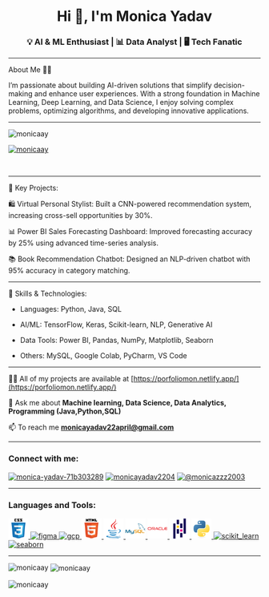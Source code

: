 <h1 align="center">Hi 👋, I'm Monica Yadav</h1>
<h3 align="center">💡 AI & ML Enthusiast | 📊 Data Analyst | 🖥️ Tech Fanatic </h3>

--------------------

About Me 🧑‍💻

I’m passionate about building AI-driven solutions that simplify decision-making and enhance user experiences. With a strong foundation in Machine Learning, Deep Learning, and Data Science, I enjoy solving complex problems, optimizing algorithms, and developing innovative applications.

---------------------------

<p align="left"> <img src="https://komarev.com/ghpvc/?username=monicaay&label=Profile%20views&color=0e75b6&style=flat" alt="monicaay" /> </p>

<p align="left"> <a href="https://github.com/ryo-ma/github-profile-trophy"><img src="https://github-profile-trophy.vercel.app/?username=monicaay" alt="monicaay" /></a> </p>

<p align="left"> <a href="https://twitter.com/" target="blank"><img src="https://img.shields.io/twitter/follow/?logo=twitter&style=for-the-badge" alt="" /></a> </p>

---------------------

🔹 Key Projects:

🛍️ Virtual Personal Stylist: Built a CNN-powered recommendation system, increasing cross-sell opportunities by 30%.

📊 Power BI Sales Forecasting Dashboard: Improved forecasting accuracy by 25% using advanced time-series analysis.

📚 Book Recommendation Chatbot: Designed an NLP-driven chatbot with 95% accuracy in category matching.

-----------------------

🚀 Skills & Technologies:

- Languages: Python, Java, SQL

- AI/ML: TensorFlow, Keras, Scikit-learn, NLP, Generative AI

- Data Tools: Power BI, Pandas, NumPy, Matplotlib, Seaborn

- Others: MySQL, Google Colab, PyCharm, VS Code
  
------------------

👨‍💻 All of my projects are available at [https://porfoliomon.netlify.app/](https://porfoliomon.netlify.app/)

💬 Ask me about **Machine learning, Data Science, Data Analytics, Programming (Java,Python,SQL)**

📫 To reach me **monicayadav22april@gmail.com**

----------------------

<h3 align="left">Connect with me:</h3>
<p align="left">
<a href="https://linkedin.com/in/monica-yadav-71b303289" target="blank"><img align="center" src="https://raw.githubusercontent.com/rahuldkjain/github-profile-readme-generator/master/src/images/icons/Social/linked-in-alt.svg" alt="monica-yadav-71b303289" height="30" width="40" /></a>
<a href="https://kaggle.com/monicayadav2204" target="blank"><img align="center" src="https://raw.githubusercontent.com/rahuldkjain/github-profile-readme-generator/master/src/images/icons/Social/kaggle.svg" alt="monicayadav2204" height="30" width="40" /></a>
<a href="https://medium.com/@monicazzz2003" target="blank"><img align="center" src="https://raw.githubusercontent.com/rahuldkjain/github-profile-readme-generator/master/src/images/icons/Social/medium.svg" alt="@monicazzz2003" height="30" width="40" /></a>
</p>

-----------------

<h3 align="left">Languages and Tools:</h3>
<p align="left"> <a href="https://www.w3schools.com/css/" target="_blank" rel="noreferrer"> <img src="https://raw.githubusercontent.com/devicons/devicon/master/icons/css3/css3-original-wordmark.svg" alt="css3" width="40" height="40"/> </a> <a href="https://www.figma.com/" target="_blank" rel="noreferrer"> <img src="https://www.vectorlogo.zone/logos/figma/figma-icon.svg" alt="figma" width="40" height="40"/> </a> <a href="https://cloud.google.com" target="_blank" rel="noreferrer"> <img src="https://www.vectorlogo.zone/logos/google_cloud/google_cloud-icon.svg" alt="gcp" width="40" height="40"/> </a> <a href="https://www.w3.org/html/" target="_blank" rel="noreferrer"> <img src="https://raw.githubusercontent.com/devicons/devicon/master/icons/html5/html5-original-wordmark.svg" alt="html5" width="40" height="40"/> </a> <a href="https://www.java.com" target="_blank" rel="noreferrer"> <img src="https://raw.githubusercontent.com/devicons/devicon/master/icons/java/java-original.svg" alt="java" width="40" height="40"/> </a> <a href="https://www.mysql.com/" target="_blank" rel="noreferrer"> <img src="https://raw.githubusercontent.com/devicons/devicon/master/icons/mysql/mysql-original-wordmark.svg" alt="mysql" width="40" height="40"/> </a> <a href="https://www.oracle.com/" target="_blank" rel="noreferrer"> <img src="https://raw.githubusercontent.com/devicons/devicon/master/icons/oracle/oracle-original.svg" alt="oracle" width="40" height="40"/> </a> <a href="https://pandas.pydata.org/" target="_blank" rel="noreferrer"> <img src="https://raw.githubusercontent.com/devicons/devicon/2ae2a900d2f041da66e950e4d48052658d850630/icons/pandas/pandas-original.svg" alt="pandas" width="40" height="40"/> </a> <a href="https://www.python.org" target="_blank" rel="noreferrer"> <img src="https://raw.githubusercontent.com/devicons/devicon/master/icons/python/python-original.svg" alt="python" width="40" height="40"/> </a> <a href="https://scikit-learn.org/" target="_blank" rel="noreferrer"> <img src="https://upload.wikimedia.org/wikipedia/commons/0/05/Scikit_learn_logo_small.svg" alt="scikit_learn" width="40" height="40"/> </a> <a href="https://seaborn.pydata.org/" target="_blank" rel="noreferrer"> <img src="https://seaborn.pydata.org/_images/logo-mark-lightbg.svg" alt="seaborn" width="40" height="40"/> </a> </p>

----------------------------

<p><img align="left" src="https://github-readme-stats.vercel.app/api/top-langs?username=monicaay&show_icons=true&locale=en&layout=compact" alt="monicaay" /></p>

<p>&nbsp;<img align="center" src="https://github-readme-stats.vercel.app/api?username=monicaay&show_icons=true&locale=en" alt="monicaay" /></p>

<p><img align="center" src="https://github-readme-streak-stats.herokuapp.com/?user=monicaay&" alt="monicaay" /></p>
